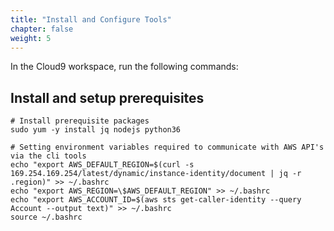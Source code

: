 ```yaml
---
title: "Install and Configure Tools"
chapter: false
weight: 5
---
```


In the Cloud9 workspace, run the following commands:

## Install and setup prerequisites

```
# Install prerequisite packages
sudo yum -y install jq nodejs python36

# Setting environment variables required to communicate with AWS API's via the cli tools
echo "export AWS_DEFAULT_REGION=$(curl -s 169.254.169.254/latest/dynamic/instance-identity/document | jq -r .region)" >> ~/.bashrc
echo "export AWS_REGION=\$AWS_DEFAULT_REGION" >> ~/.bashrc
echo "export AWS_ACCOUNT_ID=$(aws sts get-caller-identity --query Account --output text)" >> ~/.bashrc
source ~/.bashrc
```